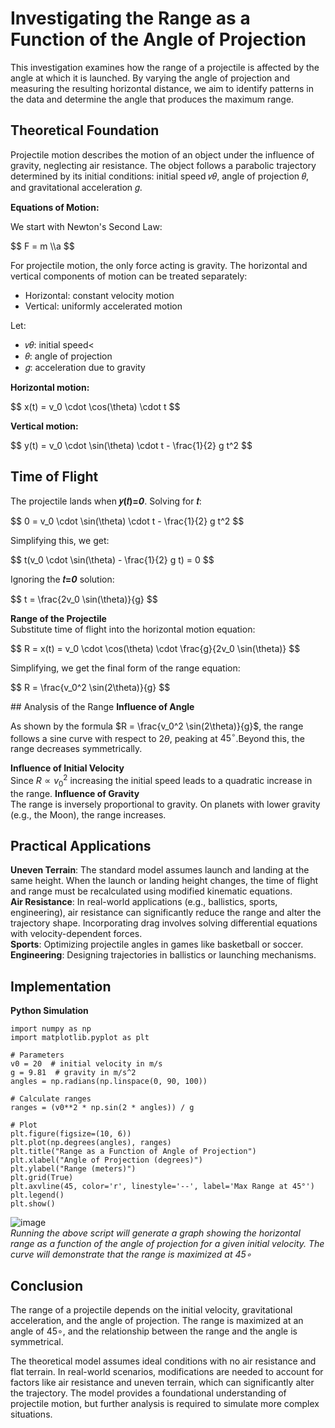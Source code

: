 # Investigating the Range as a Function of the Angle of Projection
This investigation examines how the range of a projectile is affected by the angle at which it is launched. By varying the angle of projection and measuring the resulting horizontal distance, we aim to identify patterns in the data and determine the angle that produces the maximum range.

## Theoretical Foundation
Projectile motion describes the motion of an object under the influence of gravity, neglecting air resistance. The object follows a parabolic trajectory determined by its initial conditions: initial speed 𝑣𝜃, angle of projection 𝜃, and gravitational acceleration 𝑔.

<b>Equations of Motion:</b>

We start with Newton's Second Law:
<p>$$ F = m \\a $$</p>

For projectile motion, the only force acting is gravity. The horizontal and vertical components of motion can be treated separately:
- Horizontal: constant velocity motion
- Vertical: uniformly accelerated motion

Let:
<ul>
<li>𝑣𝜃: initial speed<</li>
<li>𝜃: angle of projection</li>
<li>𝑔: acceleration due to gravity</li>
</ul>

<b>Horizontal motion:</b>
<p>$$ x(t) = v_0 \cdot \cos(\theta) \cdot t $$</p>
<b>Vertical motion:</b>
<p>$$ y(t) = v_0 \cdot \sin(\theta) \cdot t - \frac{1}{2} g t^2 $$</p>

## Time of Flight
The projectile lands when <b>𝑦(𝑡)=<i>0</i></b>. Solving for <b>𝑡</b>:
<p>$$ 0 = v_0 \cdot \sin(\theta) \cdot t - \frac{1}{2} g t^2 $$</p>
Simplifying this, we get:
<p>$$ t(v_0 \cdot \sin(\theta) - \frac{1}{2} g t) = 0 $$</p>
Ignoring the <b>𝑡=<i>0</i></b> solution:
<p>$$ t = \frac{2v_0 \sin(\theta)}{g} $$</p>
<b>Range of the Projectile</b><br />
Substitute time of flight into the horizontal motion equation:
<p>$$ R = x(t) = v_0 \cdot \cos(\theta) \cdot \frac{g}{2v_0 \sin(\theta)} $$</p>
Simplifying, we get the final form of the range equation:
<p>$$ R = \frac{v_0^2 \sin(2\theta)}{g} $$</p>
## Analysis of the Range
<b>Influence of Angle</b>

As shown by the formula $R = \frac{v_0^2 \sin(2\theta)}{g}$, the range follows a sine curve with respect to $2\theta$, peaking at $45^\circ$.Beyond this, the range decreases symmetrically.

<b>Influence of Initial Velocity</b><br />
Since $R \propto v_0^2$ increasing the initial speed leads to a quadratic increase in the range.
<b>Influence of Gravity</b><br />
The range is inversely proportional to gravity. On planets with lower gravity (e.g., the Moon), the range increases.
## Practical Applications
<b>Uneven Terrain</b>: The standard model assumes launch and landing at the same height. When the launch or landing height changes, the time of flight and range must be recalculated using modified kinematic equations.<br />
<b>Air Resistance</b>: In real-world applications (e.g., ballistics, sports, engineering), air resistance can significantly reduce the range and alter the trajectory shape. Incorporating drag involves solving differential  equations with velocity-dependent forces.<br />
<b>Sports</b>: Optimizing projectile angles in games like basketball or soccer.<br />
<b>Engineering</b>: Designing trajectories in ballistics or launching mechanisms.<br />
## Implementation
<b>Python Simulation</b>
<pre><code class="language-python">import numpy as np
import matplotlib.pyplot as plt

# Parameters
v0 = 20  # initial velocity in m/s
g = 9.81  # gravity in m/s^2
angles = np.radians(np.linspace(0, 90, 100))

# Calculate ranges
ranges = (v0**2 * np.sin(2 * angles)) / g

# Plot
plt.figure(figsize=(10, 6))
plt.plot(np.degrees(angles), ranges)
plt.title("Range as a Function of Angle of Projection")
plt.xlabel("Angle of Projection (degrees)")
plt.ylabel("Range (meters)")
plt.grid(True)
plt.axvline(45, color='r', linestyle='--', label='Max Range at 45°')
plt.legend()
plt.show()
</code></pre>
![image](https://github.com/user-attachments/assets/dbb7d00f-973d-49d5-8e31-54a1622f1c24)<br />
<i>Running the above script will generate a graph showing the horizontal range as a function of the angle of projection for a given initial velocity. The curve will demonstrate that the range is maximized at 45∘</i>

## Conclusion
The range of a projectile depends on the initial velocity, gravitational acceleration, and the angle of projection. The range is maximized at an angle of 45∘, and the relationship between the range and the angle is symmetrical.

The theoretical model assumes ideal conditions with no air resistance and flat terrain. In real-world scenarios, modifications are needed to account for factors like air resistance and uneven terrain, which can significantly alter the trajectory. The model provides a foundational understanding of projectile motion, but further analysis is required to simulate more complex situations.
